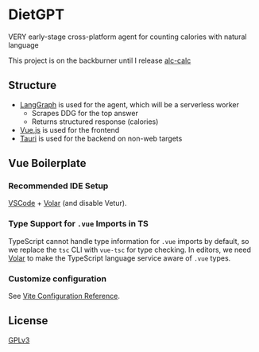# DietGPT

VERY early-stage cross-platform agent for counting calories with natural language

This project is on the backburner until I release [alc-calc]

## Structure

- [LangGraph] is used for the agent, which will be a serverless worker
  - Scrapes DDG for the top answer
  - Returns structured response (calories)
- [Vue.js] is used for the frontend
- [Tauri] is used for the backend on non-web targets

## Vue Boilerplate

### Recommended IDE Setup

[VSCode](https://code.visualstudio.com/) + [Volar](https://marketplace.visualstudio.com/items?itemName=Vue.volar) (and disable Vetur).

### Type Support for `.vue` Imports in TS

TypeScript cannot handle type information for `.vue` imports by default, so we replace the `tsc` CLI with `vue-tsc` for type checking. In editors, we need [Volar](https://marketplace.visualstudio.com/items?itemName=Vue.volar) to make the TypeScript language service aware of `.vue` types.

### Customize configuration

See [Vite Configuration Reference](https://vite.dev/config/).

## License

[GPLv3]

[alc-calc]: https://github.com/camdenboren/alc-calc
[LangGraph]: https://www.langchain.com/langgraph
[Vue.js]: https://vuejs.org/
[Tauri]: https://tauri.app/
[GPLv3]: COPYING
